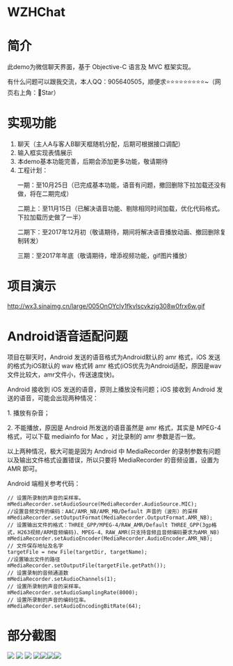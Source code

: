 # WZHChat

# 简介
此demo为微信聊天界面，基于 Objective-C 语言及 MVC 框架实现。

有什么问题可以跟我交流，本人QQ：905640505，顺便求⭐️⭐️⭐️⭐️⭐️⭐️⭐️⭐️⭐️~（网页右上角：🌟Star）

# 实现功能
1. 聊天（主人A与客人B聊天框随机分配，后期可根据接口调配）
2. 输入框实现表情展示
3. 本demo基本功能完善，后期会添加更多功能，敬请期待
4. 工程计划：<p>一期：至10月25日（已完成基本功能，语音有问题，撤回删除下拉加载还没有做，将在二期完成）</p>
                     <p>二期上：至11月15日（已解决语音功能、剔除相同时间加载，优化代码格式。下拉加载历史做了一半）</p>
                     <p>二期下：至2017年12月初（敬请期待，期间将解决语音播放动画、撤回删除复制转发）</p>
                     <p>三期：至2017年年底（敬请期待，增添视频功能，gif图片播放）</p>

# 项目演示
http://wx3.sinaimg.cn/large/005OnOYcly1fkvlscvkzjg308w0frx6w.gif


# Android语音适配问题
<p>项目在聊天时，Android 发送的语音格式为Android默认的 amr 格式，iOS 发送的格式为iOS默认的 wav 格式转 amr 格式(iOS优先为Android适配，原因是wav文件比较大，amr文件小，传送速度快)。</p>
<p>Android 接收到 iOS 发送的语音，原则上播放没有问题；iOS 接收到 Android 发送的语音，可能会出现两种情况：</p>
<p>1. 播放有杂音；</p>
<p>2. 不能播放，原因是 Android 所发送的语音虽然是 amr 格式，其实是 MPEG-4 格式，可以下载 mediainfo for Mac ，对比录制的 amr 参数是否一致。</p>
<p>以上两种情况，极大可能是因为 Android 中 MediaRecorder 的录制参数有问题以及输出文件格式设置错误，所以只要将 MediaRecorder 的音频设置，设置为 AMR 即可。</p>

<p>Android 端相关参考代码：</p>

```objc
// 设置所录制的声音的采样率。
mMediaRecorder.setAudioSource(MediaRecorder.AudioSource.MIC);
//设置音频文件的编码：AAC/AMR_NB/AMR_MB/Default 声音的（波形）的采样
mMediaRecorder.setOutputFormat(MediaRecorder.OutputFormat.AMR_NB);
// 设置输出文件的格式：THREE_GPP/MPEG-4/RAW_AMR/Default THREE_GPP(3gp格式，H263视频/ARM音频编码)、MPEG-4、RAW_AMR(只支持音频且音频编码要求为AMR_NB)
mMediaRecorder.setAudioEncoder(MediaRecorder.AudioEncoder.AMR_NB);
// 文件保存地址及名字
targetFile = new File(targetDir, targetName);
//设置输出文件的路径
mMediaRecorder.setOutputFile(targetFile.getPath());
// 设置录制的音频通道数
mMediaRecorder.setAudioChannels(1);
// 设置所录制的声音的采样率。
mMediaRecorder.setAudioSamplingRate(8000);
// 设置所录制的声音的编码位率。
mMediaRecorder.setAudioEncodingBitRate(64);
```


# 部分截图
![](http://wx4.sinaimg.cn/mw1024/005OnOYcly1fkvlrsptu6j30yi1pcasq.jpg) ![](http://wx4.sinaimg.cn/mw1024/005OnOYcly1fkvlrmzsvjj30yi1pc7f9.jpg)
![](http://wx4.sinaimg.cn/mw1024/005OnOYcly1fkvlrs107ej30yi1pc1i1.jpg) ![](http://wx4.sinaimg.cn/mw1024/005OnOYcly1fkvlrs53mfj30yi1pctps.jpg)![](http://wx2.sinaimg.cn/mw1024/005OnOYcly1fkvlrz56ufj30yi1pcqv6.jpg)![](http://wx1.sinaimg.cn/mw1024/005OnOYcly1fkvlrvjpqkj30yi1pckjl.jpg)![](http://wx3.sinaimg.cn/mw1024/005OnOYcly1fkvlrsb6xjj30yi1pc7j9.jpg)

